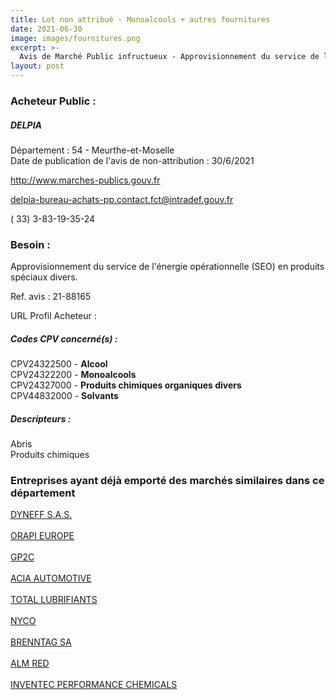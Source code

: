 ```yaml
---
title: Lot non attribué - Monoalcools + autres fournitures
date: 2021-06-30
image: images/fournitures.png
excerpt: >-
  Avis de Marché Public infructueux - Approvisionnement du service de l'énergie opérationnelle (SEO) en produits spéciaux divers.
layout: post
---
```


### Acheteur Public :
##### DELPIA
Département : 54 - Meurthe-et-Moselle<br/>
Date de publication de l'avis de non-attribution : 30/6/2021


http://www.marches-publics.gouv.fr

delpia-bureau-achats-pp.contact.fct@intradef.gouv.fr

( 33) 3-83-19-35-24
### Besoin :

Approvisionnement du service de l'énergie opérationnelle (SEO) en produits spéciaux divers.

Ref. avis : 21-88165

URL Profil Acheteur : 

##### Codes CPV concerné(s) :
CPV24322500 - **Alcool** <br/>
CPV24322200 - **Monoalcools** <br/>
CPV24327000 - **Produits chimiques organiques divers** <br/>
CPV44832000 - **Solvants** <br/>

##### Descripteurs :
Abris <br/>
Produits chimiques <br/>

### Entreprises ayant déjà emporté des marchés similaires dans ce département
<a href="/entreprise-544/siren-305800997">DYNEFF S.A.S.</a><br/><br/>
<a href="/entreprise-562/siren-449434562">ORAPI EUROPE</a><br/><br/>
<a href="/entreprise-568/siren-508047719">GP2C</a><br/><br/>
<a href="/entreprise-569/siren-510803075">ACIA AUTOMOTIVE</a><br/><br/>
<a href="/entreprise-572/siren-552006454">TOTAL LUBRIFIANTS</a><br/><br/>
<a href="/entreprise-573/siren-582103610">NYCO</a><br/><br/>
<a href="/entreprise-573/siren-709801781">BRENNTAG SA</a><br/><br/>
<a href="/entreprise-578/siren-815245329">ALM RED</a><br/><br/>
<a href="/entreprise-582/siren-964500706">INVENTEC PERFORMANCE CHEMICALS</a><br/><br/>
